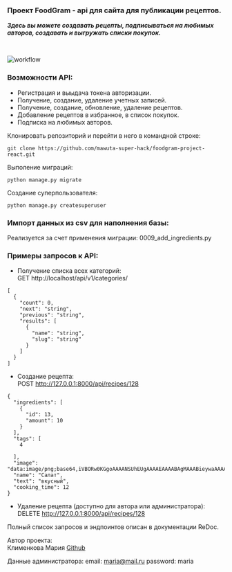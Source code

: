 ### Проект FoodGram - api для сайта для публикации рецептов.

***Здесь вы можете создавать рецепты, подписываться на любимых авторов, создавать и выгружать списки покупок.***


<br>

![workflow](https://github.com/mawuta-super-hack/yamdb_final/actions/workflows/yamdb_workflow.yml/badge.svg?)

### Возможности API:
- Регистрация и выыдача токена авторизации.
- Получение, создание, удаление учетных записей.
- Получение, создание, обновление, удаление рецептов.
- Добавление рецептов в избранное, в список покупок.
- Подписка на любимых авторов.


Клонировать репозиторий и перейти в него в командной строке:

```
git clone https://github.com/mawuta-super-hack/foodgram-project-react.git
```

Выполение миграций:
```
python manage.py migrate
```

Создание суперпользователя:
```
python manage.py createsuperuser
```

### Импорт данных из csv для наполнения базы:

Реализуется за счет применения миграции: 0009_add_ingredients.py

### Примеры запросов к API:

- Получение списка всех категорий: <br>
GET http://localhost/api/v1/categories/

```
[
  {
    "count": 0,
    "next": "string",
    "previous": "string",
    "results": [
      {
        "name": "string",
        "slug": "string"
      }
    ]
  }
]
```

- Создание рецепта: <br>
POST http://127.0.0.1:8000/api/recipes/128
```
{
  "ingredients": [
    {
      "id": 13,
      "amount": 10
    }
  ],
  "tags": [
    4
    
  ],
  "image": "data:image/png;base64,iVBORw0KGgoAAAANSUhEUgAAAAEAAAABAgMAAABieywaAAAACVBMVEUAAAD///9fX1/S0ecCAAAACXBIWXMAAA7EAAAOxAGVKw4bAAAACklEQVQImWNoAAAAggCByxOyYQAAAABJRU5ErkJggg==",
  "name": "Салат",
  "text": "вкусный",
  "cooking_time": 12
}
```
- Удаление рецепта (доступно для автора или администратора): <br>
DELETE http://127.0.0.1:8000/api/recipes/128


Полный список запросов и эндпоинтов описан в документации ReDoc.


Автор проекта:
<br>
Клименкова Мария [Github](https://github.com/mawuta-super-hack)<br>

Данные администратора:
email: maria@mail.ru
password: maria

